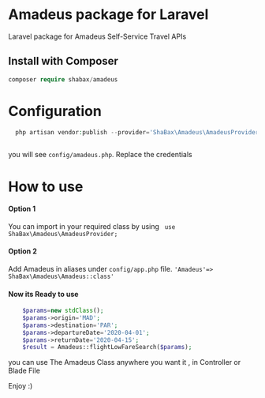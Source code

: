 # Amadeus package for Laravel
Laravel package for Amadeus Self-Service Travel APIs

## Install with Composer 
```php
composer require shabax/amadeus
```
# Configuration

```php
  php artisan vendor:publish --provider='ShaBax\Amadeus\AmadeusProvider'
 
```
you will see  ` config/amadeus.php `. Replace the credentials

# How to use

#### Option 1
You can import in your required class by using ` use ShaBax\Amadeus\AmadeusProvider;`
#### Option 2
Add  Amadeus in  aliases under ` config/app.php ` file. 
`'Amadeus'=> ShaBax\Amadeus\Amadeus::class' `
#### Now its Ready to use

```php
    $params=new stdClass();
    $params->origin='MAD';
    $params->destination='PAR';
    $params->departureDate='2020-04-01';
    $params->returnDate='2020-04-15';
    $result = Amadeus::flightLowFareSearch($params);
```


you can use The Amadeus Class anywhere you want it , in Controller or Blade File 


Enjoy :) 


